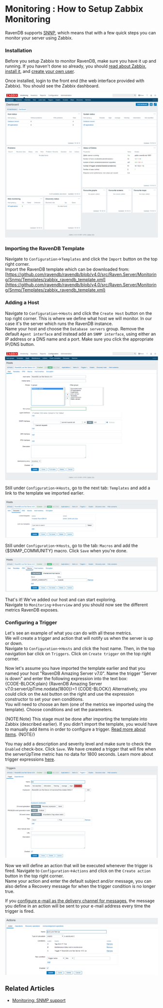 ﻿# Monitoring : How to Setup Zabbix Monitoring

RavenDB supports [SNNP](./snmp), which means that with a few quick steps you can monitor your server using Zabbix.

### Installation

Before you setup Zabbix to monitor RavenDB, make sure you have it up and running. If you haven't done so already, 
you should [read about Zabbix](https://www.zabbix.com/documentation/3.4/start), 
[install it](https://www.zabbix.com/documentation/3.4/manual/installation/getting_zabbix), 
and [create your own user](https://www.zabbix.com/documentation/3.4/manual/quickstart/login). 

Once installed, login to the front end (the web interface provided with Zabbix). You should see the Zabbix dashboard.

![Figure 1. Monitoring : How to setup Zabbix monitoring: Dashboard](images/monitoring-zabbix-dashboard.PNG) 

### Importing the RavenDB Template

Navigate to `Configuration`->`Templates` and click the `Import` button on the top right corner.   
Import the RavenDB template which can be downloaded from:   
[https://github.com/ravendb/ravendb/blob/v4.0/src/Raven.Server/Monitoring/Snmp/Templates/zabbix_ravendb_template.xml](https://github.com/ravendb/ravendb/blob/v4.0/src/Raven.Server/Monitoring/Snmp/Templates/zabbix_ravendb_template.xml)

### Adding a Host

Navigate to `Configuration`->`Hosts` and click the `Create Host` button on the top right corner.
This is where we define what host we will monitor. In our case it's the server which runs the RavenDB instance.   
Name your host and choose the `Database servers` group.
Remove the default `Agent interface` and instead add an `SNMP interface`, using either an IP address or a DNS name and a port. 
Make sure you click the appropriate IP/DNS button.    

![Figure 2. Monitoring : How to setup Zabbix monitoring: Add host](images/monitoring-zabbix-add-host.PNG) 

Still under `Configuration`->`Hosts`, go to the next tab: `Templates` and add a link to the template we imported earlier.
 
![Figure 3. Monitoring : How to setup Zabbix monitoring: Link to template](images/monitoring-zabbix-link-template.PNG) 

Still under `Configuration`->`Hosts`, go to the tab: `Macros` and add the {$SNMP_COMMUNITY} macro. Click `Save` when you're done.

![Figure 4. Monitoring : How to setup Zabbix monitoring: Community macro](images/monitoring-zabbix-cummunity-macro.PNG) 

That's it! We've added our host and can start exploring.    
Navigate to `Monitoring`->`Overview` and you should now see the different metrics RavenDB exposes.   

### Configuring a Trigger

Let's see an example of what you can do with all these metrics.   
We will create a trigger and action that will notify us when the server is up or down.   
Navigate to `Configuration`->`Hosts` and click the host name. Then, in the top navigation bar click on `Triggers`.
Click on `Create trigger` on the top right corner.

Now let's assume you have imported the template earlier and that you named your host "RavenDB Amazing Server v7.0". 
Name the trigger "Server is down" and enter the following expression into the text box:   
{CODE-BLOCK:plain}
    {RavenDB Amazing Server v7.0:serverUpTime.nodata(1800)}=1
{CODE-BLOCK/}
Alternatively, you could click on the `Add` button on the right and use the expression constructor to set your own conditions.   
You will need to choose an item (one of the metrics we imported using the template). Choose conditions and set the parameters.  

{NOTE:Note}
This stage must be done after importing the template into Zabbix (described earlier). If you didn't import the template,
you would have to manually add items in order to configure a trigger. [Read more about items](https://www.zabbix.com/documentation/3.4/manual/config/items).
{NOTE/}

You may add a description and severity level and make sure to check the `Enabled` check-box. Click `Save`.
We have created a trigger that will fire when the serverUpTime metric has no data for 1800 seconds.
Learn more about trigger expressions [here](https://www.zabbix.com/documentation/3.4/manual/config/triggers/expression).

![Figure 5. Monitoring : How to setup Zabbix monitoring: Create trigger](images/monitoring-zabbix-create-trigger.PNG) 

Now we will define an action that will be executed whenever the trigger is fired.
Navigate to `Configuration`->`Actions` and click on the `Create action` button in the top right corner.   
Name your action and enter the default subject and/or message, you can also define a Recovery message for when the trigger condition is no longer true.

If you [configure e-mail as the delivery channel for messages](https://www.zabbix.com/documentation/3.4/manual/config/notifications/media/email), 
the message you define in an action will be sent to your e-mail address every time the trigger is fired. 

![Figure 6. Monitoring : How to setup Zabbix monitoring: Create action](images/monitoring-zabbix-create-action.PNG) 

## Related Articles

- [Monitoring: SNMP support](./snmp)
